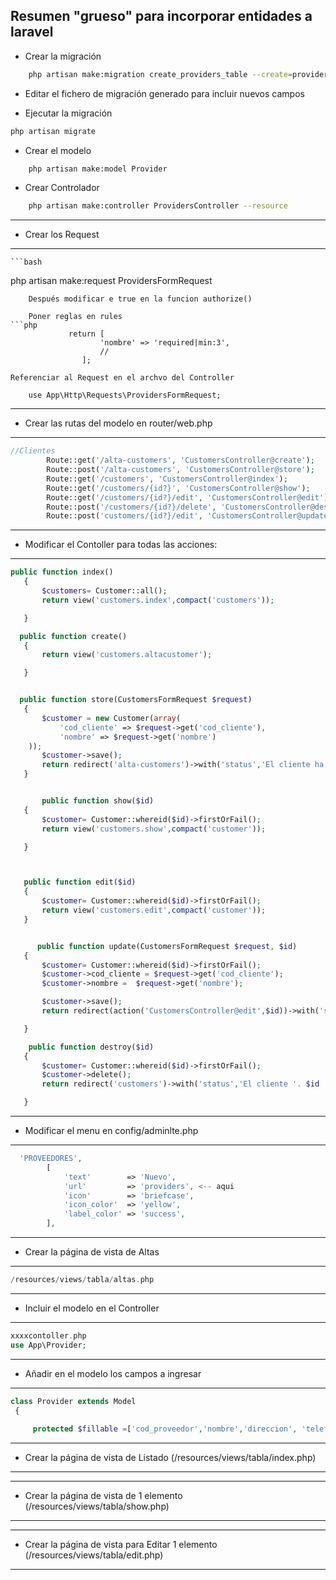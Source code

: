 ## Resumen "grueso" para incorporar entidades a laravel

* Crear la migración
```bash
	php artisan make:migration create_providers_table --create=providers
```
* Editar el fichero de migración generado para incluir nuevos campos

* Ejecutar la migración

```bash
php artisan migrate
```
* Crear el modelo

```bash
	php artisan make:model Provider
```

* Crear Controlador
```bash
	php artisan make:controller ProvidersController --resource
```

*********************************************************
* Crear los Request
*********************************************************
	```bash
  php artisan make:request ProvidersFormRequest
```
	Después modificar e true en la funcion authorize()

	Poner reglas en rules
```php
			 return [
		            'nombre' => 'required|min:3',
		            //
		        ];
```            
    Referenciar al Request en el archvo del Controller

    	use App\Http\Requests\ProvidersFormRequest;

*********************************************************
* Crear las rutas del modelo en router/web.php
*********************************************************
```php
//Clientes
		Route::get('/alta-customers', 'CustomersController@create');
		Route::post('/alta-customers', 'CustomersController@store');
		Route::get('/customers', 'CustomersController@index');
		Route::get('/customers/{id?}', 'CustomersController@show');
		Route::get('/customers/{id?}/edit', 'CustomersController@edit');
		Route::post('/customers/{id?}/delete', 'CustomersController@destroy');
		Route::post('customers/{id?}/edit', 'CustomersController@update');
```
*********************************************************
* Modificar el Contoller para todas las acciones:
*********************************************************
 ```php
 public function index()
    {
        $customers= Customer::all();
        return view('customers.index',compact('customers'));

    }

   public function create()
    {
        return view('customers.altacustomer');

    }


   public function store(CustomersFormRequest $request)
    {
        $customer = new Customer(array(
            'cod_cliente' => $request->get('cod_cliente'),
            'nombre' => $request->get('nombre')
     ));
        $customer->save();
        return redirect('alta-customers')->with('status','El cliente ha sido dado de alta.');
    }


        public function show($id)
    {
        $customer= Customer::whereid($id)->firstOrFail();
        return view('customers.show',compact('customer'));

    }



    public function edit($id)
    {
        $customer= Customer::whereid($id)->firstOrFail();
        return view('customers.edit',compact('customer'));
    }


       public function update(CustomersFormRequest $request, $id)
    {
        $customer= Customer::whereid($id)->firstOrFail();
        $customer->cod_cliente = $request->get('cod_cliente');
        $customer->nombre =  $request->get('nombre');
 
        $customer->save();
        return redirect(action('CustomersController@edit',$id))->with('status','El cliente '. $id .'  ha sido actualizado.');

    }   

     public function destroy($id)
    {
        $customer= Customer::whereid($id)->firstOrFail();
        $customer->delete();
        return redirect('customers')->with('status','El cliente '. $id .'  ha sido eliminado.');

    }

```
*********************************************
* Modificar el menu en config/adminlte.php
*********************************************
```php
  'PROVEEDORES',
        [
            'text'        => 'Nuevo',
            'url'         => 'providers', <-- aqui
            'icon'        => 'briefcase',
            'icon_color'  => 'yellow',
            'label_color' => 'success',
        ],

```
*********************************************
* Crear la página de vista de Altas  
*********************************************
```php
/resources/views/tabla/altas.php
```
*********************************************
* Incluir el modelo en el Controller 
*********************************************
```php
xxxxcontoller.php
use App\Provider;
```

*********************************************
* Añadir en el modelo los campos a ingresar 
*********************************************
```php
class Provider extends Model
 {
 
     protected $fillable =['cod_proveedor','nombre','direccion', 'telefono','email','web'];
```

*********************************************
* Crear la página de vista de Listado (/resources/views/tabla/index.php)  
*********************************************

*********************************************
* Crear la página de vista de 1 elemento (/resources/views/tabla/show.php)  
*********************************************

*********************************************
* Crear la página de vista para Editar 1 elemento (/resources/views/tabla/edit.php)  
*********************************************


